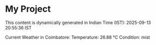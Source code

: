 # My Project

This content is dynamically generated in Indian Time (IST): 2025-09-13 20:55:36 IST


Current Weather in Coimbatore:
Temperature: 26.88 °C
Condition: mist
